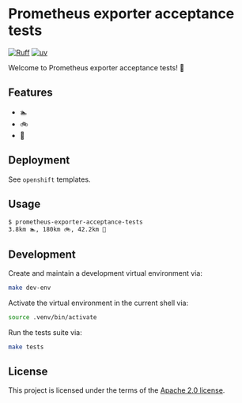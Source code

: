 # Prometheus exporter acceptance tests

[![Ruff](https://img.shields.io/endpoint?url=https://raw.githubusercontent.com/astral-sh/ruff/main/assets/badge/v2.json)](https://github.com/astral-sh/ruff)
[![uv](https://img.shields.io/endpoint?url=https://raw.githubusercontent.com/astral-sh/uv/main/assets/badge/v0.json)](https://github.com/astral-sh/uv)

Welcome to Prometheus exporter acceptance tests! :rocket:

## Features

- :swimmer:
- :bike:
- :runner:

## Deployment

See `openshift` templates.

## Usage

```bash
$ prometheus-exporter-acceptance-tests
3.8km 🏊, 180km 🚲, 42.2km 🏃
```

## Development

Create and maintain a development virtual environment via:

```bash
make dev-env
```

Activate the virtual environment in the current shell via:

```bash
source .venv/bin/activate
```

Run the tests suite via:

```bash
make tests
```

## License

This project is licensed under the terms of the [Apache 2.0 license](/LICENSE).

[pypi-link]:      <https://pypi.org/project/prometheus-exporter-acceptance-tests/>
[pypi-platforms]: <https://img.shields.io/pypi/pyversions/prometheus-exporter-acceptance-tests>
